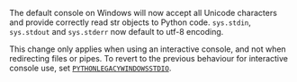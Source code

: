 The default console on Windows will now accept all Unicode characters and provide correctly read str objects to Python code. `sys.stdin`, `sys.stdout` and `sys.stderr` now default to utf-8 encoding.

This change only applies when using an interactive console, and not when redirecting files or pipes. To revert to the previous behaviour for interactive console use, set [`PYTHONLEGACYWINDOWSSTDIO`](https://docs.python.org/3/using/cmdline.html#envvar-PYTHONLEGACYWINDOWSSTDIO).

